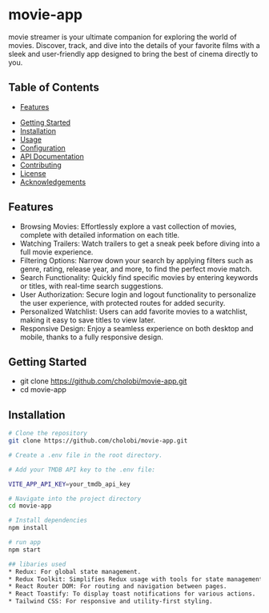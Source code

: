 # movie-app
movie streamer is your ultimate companion for exploring the world of movies. Discover, track, and dive into the details of your favorite films with a sleek and user-friendly app designed to bring the best of cinema directly to you.



## Table of Contents
* [Features](#features)
- [Getting Started](#getting-started)
- [Installation](#installation)
- [Usage](#usage)
- [Configuration](#configuration)
- [API Documentation](#api-documentation)
- [Contributing](#contributing)
- [License](#license)
- [Acknowledgements](#acknowledgements)

## Features
* Browsing Movies: Effortlessly explore a vast collection of movies, complete with detailed information on each title.
* Watching Trailers: Watch trailers to get a sneak peek before diving into a full movie experience.
* Filtering Options: Narrow down your search by applying filters such as genre, rating, release year, and more, to find the perfect movie match.
* Search Functionality: Quickly find specific movies by entering keywords or titles, with real-time search suggestions.
* User Authorization: Secure login and logout functionality to personalize the user experience, with protected routes for added security.
* Personalized Watchlist: Users can add favorite movies to a watchlist, making it easy to save titles to view later.
* Responsive Design: Enjoy a seamless experience on both desktop and mobile, thanks to a fully responsive design.

## Getting Started
* git clone https://github.com/cholobi/movie-app.git
* cd movie-app

## Installation


```bash
# Clone the repository
git clone https://github.com/cholobi/movie-app.git

# Create a .env file in the root directory.

# Add your TMDB API key to the .env file:

VITE_APP_API_KEY=your_tmdb_api_key

# Navigate into the project directory
cd movie-app

# Install dependencies
npm install

# run app
npm start

## libaries used
* Redux: For global state management.
* Redux Toolkit: Simplifies Redux usage with tools for state management.
* React Router DOM: For routing and navigation between pages.
* React Toastify: To display toast notifications for various actions.
* Tailwind CSS: For responsive and utility-first styling.


